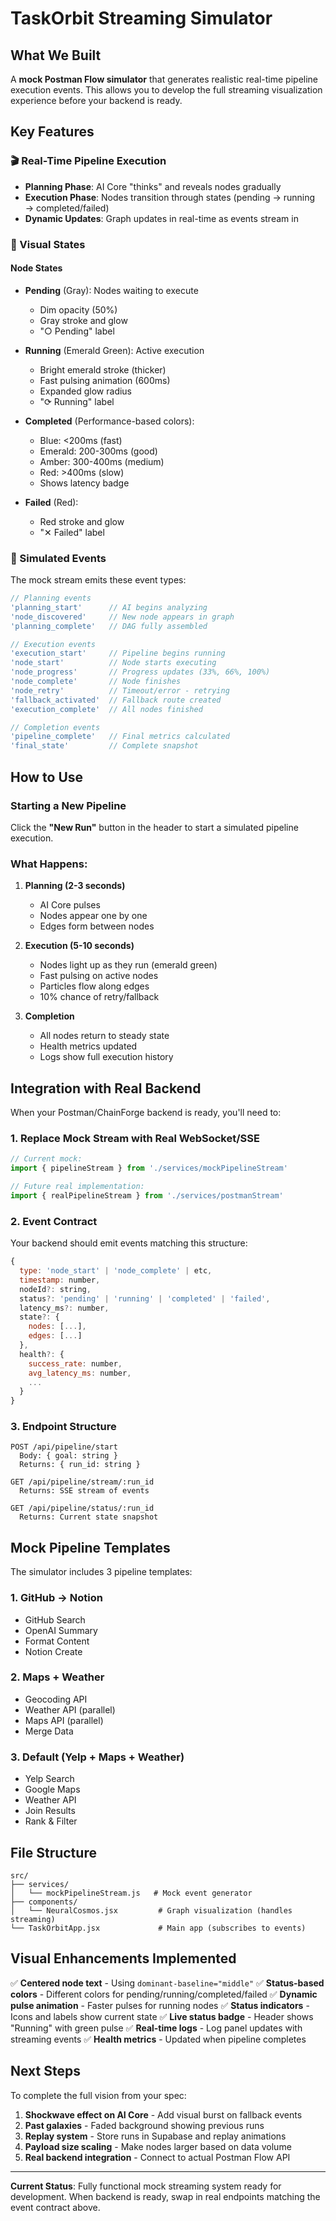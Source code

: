 # TaskOrbit Streaming Simulator

## What We Built

A **mock Postman Flow simulator** that generates realistic real-time pipeline execution events. This allows you to develop the full streaming visualization experience before your backend is ready.

## Key Features

### 🎬 Real-Time Pipeline Execution
- **Planning Phase**: AI Core "thinks" and reveals nodes gradually
- **Execution Phase**: Nodes transition through states (pending → running → completed/failed)
- **Dynamic Updates**: Graph updates in real-time as events stream in

### 🎨 Visual States

#### Node States
- **Pending** (Gray): Nodes waiting to execute
  - Dim opacity (50%)
  - Gray stroke and glow
  - "○ Pending" label

- **Running** (Emerald Green): Active execution
  - Bright emerald stroke (thicker)
  - Fast pulsing animation (600ms)
  - Expanded glow radius
  - "⟳ Running" label

- **Completed** (Performance-based colors):
  - Blue: <200ms (fast)
  - Emerald: 200-300ms (good)
  - Amber: 300-400ms (medium)
  - Red: >400ms (slow)
  - Shows latency badge

- **Failed** (Red):
  - Red stroke and glow
  - "✕ Failed" label

### 🔄 Simulated Events

The mock stream emits these event types:

```javascript
// Planning events
'planning_start'      // AI begins analyzing
'node_discovered'     // New node appears in graph
'planning_complete'   // DAG fully assembled

// Execution events
'execution_start'     // Pipeline begins running
'node_start'          // Node starts executing
'node_progress'       // Progress updates (33%, 66%, 100%)
'node_complete'       // Node finishes
'node_retry'          // Timeout/error - retrying
'fallback_activated'  // Fallback route created
'execution_complete'  // All nodes finished

// Completion events
'pipeline_complete'   // Final metrics calculated
'final_state'         // Complete snapshot
```

## How to Use

### Starting a New Pipeline

Click the **"New Run"** button in the header to start a simulated pipeline execution.

### What Happens:

1. **Planning (2-3 seconds)**
   - AI Core pulses
   - Nodes appear one by one
   - Edges form between nodes

2. **Execution (5-10 seconds)**
   - Nodes light up as they run (emerald green)
   - Fast pulsing on active nodes
   - Particles flow along edges
   - 10% chance of retry/fallback

3. **Completion**
   - All nodes return to steady state
   - Health metrics updated
   - Logs show full execution history

## Integration with Real Backend

When your Postman/ChainForge backend is ready, you'll need to:

### 1. Replace Mock Stream with Real WebSocket/SSE

```javascript
// Current mock:
import { pipelineStream } from './services/mockPipelineStream'

// Future real implementation:
import { realPipelineStream } from './services/postmanStream'
```

### 2. Event Contract

Your backend should emit events matching this structure:

```javascript
{
  type: 'node_start' | 'node_complete' | etc,
  timestamp: number,
  nodeId?: string,
  status?: 'pending' | 'running' | 'completed' | 'failed',
  latency_ms?: number,
  state?: {
    nodes: [...],
    edges: [...]
  },
  health?: {
    success_rate: number,
    avg_latency_ms: number,
    ...
  }
}
```

### 3. Endpoint Structure

```
POST /api/pipeline/start
  Body: { goal: string }
  Returns: { run_id: string }

GET /api/pipeline/stream/:run_id
  Returns: SSE stream of events

GET /api/pipeline/status/:run_id
  Returns: Current state snapshot
```

## Mock Pipeline Templates

The simulator includes 3 pipeline templates:

### 1. GitHub → Notion
- GitHub Search
- OpenAI Summary
- Format Content
- Notion Create

### 2. Maps + Weather
- Geocoding API
- Weather API (parallel)
- Maps API (parallel)
- Merge Data

### 3. Default (Yelp + Maps + Weather)
- Yelp Search
- Google Maps
- Weather API
- Join Results
- Rank & Filter

## File Structure

```
src/
├── services/
│   └── mockPipelineStream.js   # Mock event generator
├── components/
│   └── NeuralCosmos.jsx         # Graph visualization (handles streaming)
└── TaskOrbitApp.jsx             # Main app (subscribes to events)
```

## Visual Enhancements Implemented

✅ **Centered node text** - Using `dominant-baseline="middle"`
✅ **Status-based colors** - Different colors for pending/running/completed/failed
✅ **Dynamic pulse animation** - Faster pulses for running nodes
✅ **Status indicators** - Icons and labels show current state
✅ **Live status badge** - Header shows "Running" with green pulse
✅ **Real-time logs** - Log panel updates with streaming events
✅ **Health metrics** - Updated when pipeline completes

## Next Steps

To complete the full vision from your spec:

1. **Shockwave effect on AI Core** - Add visual burst on fallback events
2. **Past galaxies** - Faded background showing previous runs
3. **Replay system** - Store runs in Supabase and replay animations
4. **Payload size scaling** - Make nodes larger based on data volume
5. **Real backend integration** - Connect to actual Postman Flow API

---

**Current Status**: Fully functional mock streaming system ready for development. When backend is ready, swap in real endpoints matching the event contract above.
